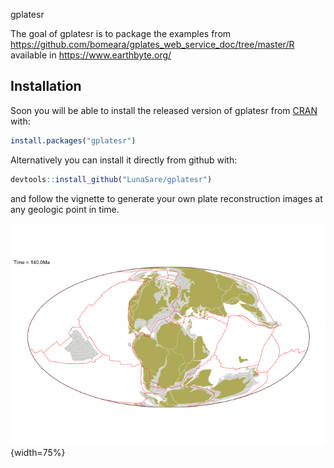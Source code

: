 gplatesr

The goal of gplatesr is to package the examples from https://github.com/bomeara/gplates_web_service_doc/tree/master/R available in  https://www.earthbyte.org/

## Installation

Soon you will be able to install the released version of gplatesr from [CRAN](https://CRAN.R-project.org) with:

``` r
install.packages("gplatesr")
```
Alternatively you can install it directly from github with:
``` r
devtools::install_github("LunaSare/gplatesr")
```

and follow the vignette to generate your own plate reconstruction images at any geologic point in time.

![alt text](vignettes/plate-recons-140.png?raw=true){width=75%}
